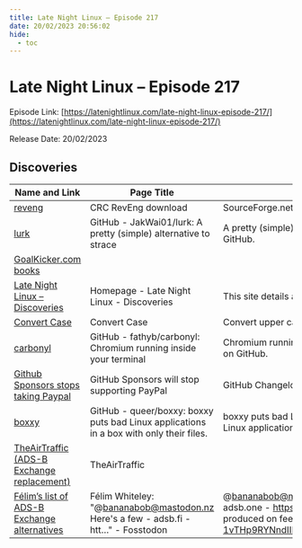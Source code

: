 ```yaml
---
title: Late Night Linux – Episode 217
date: 20/02/2023 20:56:02
hide:
  - toc
---
```


# Late Night Linux – Episode 217

Episode Link: [https://latenightlinux.com/late-night-linux-episode-217/](https://latenightlinux.com/late-night-linux-episode-217/)

Release Date: 20/02/2023

## Discoveries

| Name and Link | Page Title | Page Description |
| ------------- | ---------- | ---------------- |
| [reveng](https://sourceforge.net/projects/reveng/) | CRC RevEng download | SourceForge.net | Download CRC RevEng for free. Arbitrary-precision CRC calculator and algorithm finder. CRC RevEng is a portable, arbitrary-precision CRC calculator and algorithm finder. It calculates CRCs using any of the 112 preset algorithms, or a user-specified algorithm to any width. |
| [lurk](https://github.com/JakWai01/lurk) | GitHub - JakWai01/lurk: A pretty (simple) alternative to strace | A pretty (simple) alternative to strace. Contribute to JakWai01/lurk development by creating an account on GitHub. |
| [GoalKicker.com books](https://goalkicker.com/) |  |  |
| [Late Night Linux – Discoveries](https://mattmole.co.uk/LNL-Discoveries/) | Homepage - Late Night Linux - Discoveries | This site details all discoveries mentioned during episodes of Late Night Linux |
| [Convert Case](https://convertcase.net/) | Convert Case | Convert upper case to lower case, lower case to upper case and more! | Easily convert text between different letter cases: lower case, UPPER CASE, Sentence case, Capitalized Case, aLtErNaTiNg cAsE and more online. |
| [carbonyl](https://github.com/fathyb/carbonyl) | GitHub - fathyb/carbonyl: Chromium running inside your terminal | Chromium running inside your terminal. Contribute to fathyb/carbonyl development by creating an account on GitHub. |
| [Github Sponsors stops taking Paypal](https://github.blog/changelog/2023-01-23-github-sponsors-will-stop-supporting-paypal/) | GitHub Sponsors will stop supporting PayPal | GitHub Changelog |  |
| [boxxy](https://github.com/queer/boxxy) | GitHub - queer/boxxy: boxxy puts bad Linux applications in a box with only their files. | boxxy puts bad Linux applications in a box with only their files. - GitHub - queer/boxxy: boxxy puts bad Linux applications in a box with only their files. |
| [TheAirTraffic (ADS-B Exchange replacement)](https://theairtraffic.com/) | TheAirTraffic |  |
| [Félim’s list of ADS-B Exchange alternatives](https://fosstodon.org/@felimwhiteley/109828491966448305) | Félim Whiteley: "@bananabob@mastodon.nz Here's a few - adsb.fi - htt…" - Fosstodon | @bananabob@mastodon.nz Here's a few - adsb.fi - https://adsb.fi/ - adsb.lol - https://globe.adsb.lol/ - adsb.one - https://globe.adsb.one/ - grndcntrl.net - https://theairtraffic.com/ - and document someone produced on feeding some of them (not my doc): https://docs.google.com/document/d/e/2PACX-1vTHp9RYNndIIPzmXWsSYMO4ZEg9sgRW6E8nezbtfdPCHdQGW2O2SinDXu42ir_6yh2v2dTAJbaTcyJ_/pub |